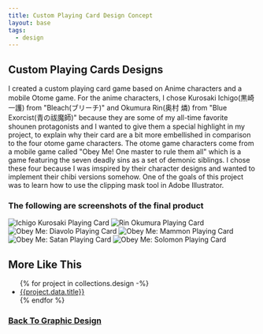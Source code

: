 ```yaml
---
title: Custom Playing Card Design Concept
layout: base
tags:
  - design
---
```

<section class="project-description">
<h1>
Custom Playing Cards Designs
</h1>
<p>
I created a custom playing card game based on Anime characters and a mobile Otome game. For the anime characters, I chose Kurosaki Ichigo(黒崎 一護) from "Bleach(ブリーチ)" and Okumura Rin(奥村 燐) from "Blue Exorcist(青の祓魔師)" because they are some of my all-time favorite shounen protagonists and I wanted to give them a special highlight in my project, to explain why their card are a bit more embellished in comparison to the four otome game characters. The otome game characters come from a mobile game called "Obey Me! One master to rule them all" which is a game featuring the seven deadly sins as a set of demonic siblings. I chose these four because I was imspired by their character designs and wanted to implement their chibi versions somehow. One of the goals of this project was to learn how to use the clipping mask tool in Adobe Illustrator.  
</p>
</section>
<section class="project-img">
<h3>The following are screenshots of the final product</h3>
<img src="/images/SpadeKingKurosaki-1.jpg" alt="Ichigo Kurosaki Playing Card">
<img src="/images/AceRin-1.jpg"      alt="Rin Okumura Playing Card">
<img src="/images/KingDiavolo-1.jpg" alt="Obey Me: Diavolo Playing Card">
<img src="/images/JokerMammon-1.jpg" alt="Obey Me: Mammon Playing Card">
<img src="/images/KingOfClubs-1.jpg" alt="Obey Me: Satan Playing Card">
<img src="/images/AceSolomon-1.jpg" alt="Obey Me: Solomon Playing Card">
</section>
<section class="related-projects">
  <h2>More Like This</h2>
<ul>
{% for project in collections.design -%}
<li><a href="{{project.url}}">{{project.data.title}}</a></li>
{% endfor %}
</ul>
</section>
<div class="back-button">
  <h3><a href="/graphic-design">Back To Graphic Design</a></h3>
</div>
